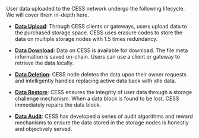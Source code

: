 User data uploaded to the CESS network undergo the following lifecycle. We will cover them in-depth here.

* [**Data Upload**](upload.md): Through CESS clients or gateways, users upload data to the purchased storage space. CESS uses erasure codes to store the data on multiple storage nodes with 1.5 times redundancy.

* [**Data Download**](download.md): Data on CESS is available for download. The file meta information is saved on-chain. Users can use a client or gateway to retrieve the data locally.

* [**Data Deletion**](../storage/identification.md): CESS node deletes the data upon their owner requests and intelligently handles replacing active data back with idle data.

* [**Data Restore**](restore.md): CESS ensures the integrity of user data through a storage challenge mechanism. When a data block is found to be lost, CESS immediately repairs the data block.

* [**Data Audit**](audit.md): CESS has developed a series of audit algorithms and reward mechanisms to ensure the data stored in the storage nodes is honestly and objectively served.
